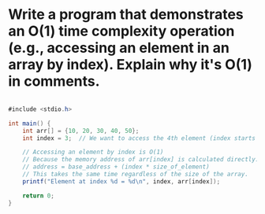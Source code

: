 # Write a program that demonstrates an O(1) time complexity operation (e.g., accessing an element in an array by index). Explain why it's O(1) in comments.


```java

#include <stdio.h>

int main() {
    int arr[] = {10, 20, 30, 40, 50};
    int index = 3;  // We want to access the 4th element (index starts at 0)

    // Accessing an element by index is O(1)
    // Because the memory address of arr[index] is calculated directly:
    // address = base_address + (index * size_of_element)
    // This takes the same time regardless of the size of the array.
    printf("Element at index %d = %d\n", index, arr[index]);

    return 0;
}


```
